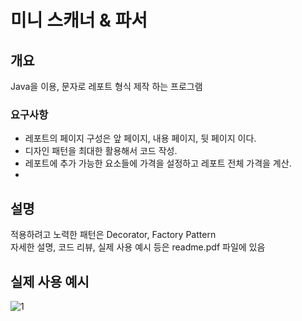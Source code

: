 # 미니 스캐너 & 파서

## 개요

Java을 이용, 문자로 레포트 형식 제작 하는 프로그램<br>

### 요구사항

- 레포트의 페이지 구성은 앞 페이지, 내용 페이지, 뒷 페이지 이다.
- 디자인 패턴을 최대한 활용해서 코드 작성.
- 레포트에 추가 가능한 요소들에 가격을 설정하고 레포트 전체 가격을 계산.
- 
## 설명
적용하려고 노력한 패턴은 Decorator, Factory Pattern<br>
자세한 설명, 코드 리뷰, 실제 사용 예시 등은 readme.pdf 파일에 있음

## 실제 사용 예시
![1](https://github.com/user-attachments/assets/3e068626-838f-451b-805c-d4c83a9c54f1)
